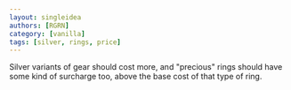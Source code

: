 ```yaml
---
layout: singleidea
authors: [RGRN]
category: [vanilla]
tags: [silver, rings, price]
---
```

Silver variants of gear should cost more, and "precious" rings should have some kind of surcharge too, above the base cost of that type of ring.
